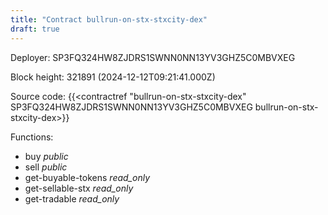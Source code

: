 ```yaml
---
title: "Contract bullrun-on-stx-stxcity-dex"
draft: true
---
```

Deployer: SP3FQ324HW8ZJDRS1SWNN0NN13YV3GHZ5C0MBVXEG


 



Block height: 321891 (2024-12-12T09:21:41.000Z)

Source code: {{<contractref "bullrun-on-stx-stxcity-dex" SP3FQ324HW8ZJDRS1SWNN0NN13YV3GHZ5C0MBVXEG bullrun-on-stx-stxcity-dex>}}

Functions:

* buy _public_
* sell _public_
* get-buyable-tokens _read_only_
* get-sellable-stx _read_only_
* get-tradable _read_only_
